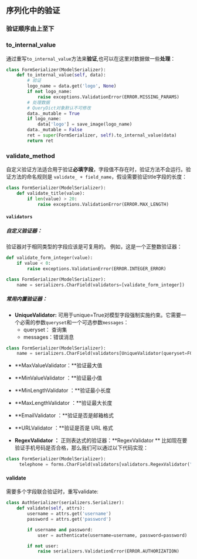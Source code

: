 ## 序列化中的验证

### 验证顺序由上至下

###  to_internal_value

通过重写`to_internal_value`方法来**验证**,也可以在这里对数据做一些**处理**：

```python
class FormSerializer(ModelSerializer):
    def to_internal_value(self, data):
        # 验证
        logo_name = data.get('logo', None)
        if not logo_name:
            raise exceptions.ValidationError(ERROR.MISSING_PARAMS)
        # 处理数据
        # QueryDict对象默认不可修改
        data._mutable = True
        if logo_name:
            data['logo'] = save_image(logo_name)
        data._mutable = False
        ret = super(FormSerializer, self).to_internal_value(data)
        return ret
```

###  validate_method
自定义验证方法适合用于验证**必填字段**，字段值不存在时，验证方法不会运行。验证方法的命名规则是 `validate_ + field_name`，假设需要验证title字段的长度：

```python
class FormSerializer(ModelSerializer):
    def validate_title(value):
    	if len(value) > 20:
            raise exceptions.ValidationError(ERROR.MAX_LENGTH)
```

#### `validators`
##### 自定义验证器：
验证器对于相同类型的字段应该是可复用的。
例如，这是一个正整数验证器：

```python
def validate_form_integer(value):
    if value < 0:
 		raise exceptions.ValidationError(ERROR.INTEGER_ERROR)
```

```python
class FormSerializer(ModelSerializer):
    name = serializers.CharField(validators=[validate_form_integer])
```

##### 常用内置验证器：
- **UniqueValidator:**
可用于unique=True对模型字段强制实施约束。它需要一个必需的参数`queryset`和一个可选参数`messages`：
	- queryset： 查询集
	- messages：错误消息

```python
class FormSerializer(ModelSerializer):
    name = serializers.CharField(validators[UniqueValidator(queryset=FORM.objects.all())])
```

- **MaxValueValidator：**验证最大值

- **MinValueValidator ：**验证最小值

- **MinLengthValidator ：**验证最小长度

- **MaxLengthValidator ：**验证最大长度

- **EmailValidator ：**验证是否是邮箱格式

- **URLValidator ：**验证是否是 URL 格式

- **RegexValidator ：**
正则表达式的验证器：**RegexValidator **
比如现在要验证手机号码是否合格，那么我们可以通过以下代码实现：

```python
class FormSerializer(ModelSerializer):
     telephone = forms.CharField(validators[validators.RegexValidator("1[345678]\d {9}",message='请输入正确格式的手机号码！')])
```


#### validate

需要多个字段联合验证时，重写validate:

```python
class AuthSerializer(serializers.Serializer):
    def validate(self, attrs):
        username = attrs.get('username')
        password = attrs.get('password')

        if username and password:
        	user = authenticate(username=username, password=password)

        if not user:
        	raise serializers.ValidationError(ERROR.AUTHORIZATION)
```

